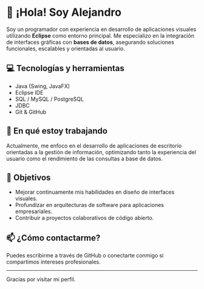 # 👋 ¡Hola! Soy Alejandro

Soy un programador con experiencia en desarrollo de aplicaciones visuales utilizando **Eclipse** como entorno principal. Me especializo en la integración de interfaces gráficas con **bases de datos**, asegurando soluciones funcionales, escalables y orientadas al usuario.

## 💻 Tecnologías y herramientas

- Java (Swing, JavaFX)
- Eclipse IDE
- SQL / MySQL / PostgreSQL
- JDBC
- Git & GitHub

## 🚀 En qué estoy trabajando

Actualmente, me enfoco en el desarrollo de aplicaciones de escritorio orientadas a la gestión de información, optimizando tanto la experiencia del usuario como el rendimiento de las consultas a base de datos.

## 📌 Objetivos

- Mejorar continuamente mis habilidades en diseño de interfaces visuales.
- Profundizar en arquitecturas de software para aplicaciones empresariales.
- Contribuir a proyectos colaborativos de código abierto.

## 📫 ¿Cómo contactarme?

Puedes escribirme a través de GitHub o conectarte conmigo si compartimos intereses profesionales.

---

Gracias por visitar mi perfil.
